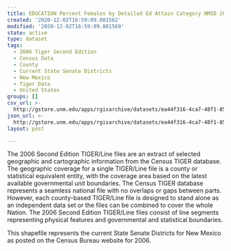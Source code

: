 ```yaml
---
title: EDUCATION Percent Females by Detailed Ed Attain Category NMSD 2000
created: '2020-12-02T16:59:09.801562'
modified: '2020-12-02T16:59:09.801569'
state: active
type: dataset
tags:
  - 2006 Tiger Second Edition
  - Census Data
  - County
  - Current State Senate Districts
  - New Mexico
  - Tiger Data
  - United States
groups: []
csv_url: >-
  http://gstore.unm.edu/apps/rgisarchive/datasets/ea44f316-4ca7-48f1-85fb-888323312aa5/nms251data74200151_sts_view.derived.csv
json_url: >-
  http://gstore.unm.edu/apps/rgisarchive/datasets/ea44f316-4ca7-48f1-85fb-888323312aa5/nms251data74200151_sts_view.derived.json
layout: post

---
```

The 2006 Second Edition TIGER/Line files are an extract of selected geographic and cartographic information from the Census TIGER database.  The geographic coverage for a single TIGER/Line file is a county or statistical equivalent entity, with the coverage area based on the latest available governmental unit boundaries. The Census TIGER database represents a seamless national file with no overlaps or gaps between parts.  However, each county-based TIGER/Line file is designed to stand alone as an independent data set or the files can be combined to cover the whole Nation.  The 2006 Second Edition  TIGER/Line files consist of line segments representing physical features and governmental and statistical boundaries.  

This shapefile represents the current State Senate Districts for New Mexico as posted on the Census Bureau website for 2006.
